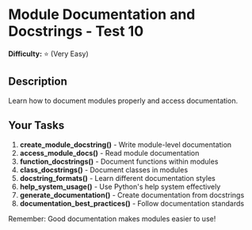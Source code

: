 # Module Documentation and Docstrings - Test 10

**Difficulty:** ⭐ (Very Easy)

## Description

Learn how to document modules properly and access documentation.

## Your Tasks

1. **create_module_docstring()** - Write module-level documentation
2. **access_module_docs()** - Read module documentation
3. **function_docstrings()** - Document functions within modules
4. **class_docstrings()** - Document classes in modules
5. **docstring_formats()** - Learn different documentation styles
6. **help_system_usage()** - Use Python's help system effectively
7. **generate_documentation()** - Create documentation from docstrings
8. **documentation_best_practices()** - Follow documentation standards

Remember: Good documentation makes modules easier to use!
